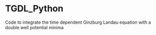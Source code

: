 # TGDL_Python
Code to integrate the time dependent Ginzburg Landau equation with a double well potential minima
